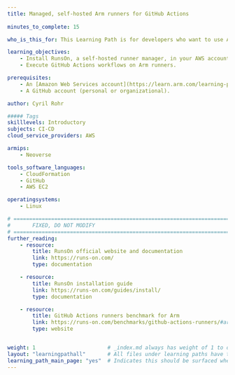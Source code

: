 ```yaml
---
title: Managed, self-hosted Arm runners for GitHub Actions
 
minutes_to_complete: 15

who_is_this_for: This Learning Path is for developers who want to use Arm runners offered by AWS to execute GitHub Actions workflows.

learning_objectives:
    - Install RunsOn, a self-hosted runner manager, in your AWS account.
    - Execute GitHub Actions workflows on Arm runners.

prerequisites:
    - An [Amazon Web Services account](https://learn.arm.com/learning-paths/servers-and-cloud-computing/csp/aws/).
    - A GitHub account (personal or organizational).

author: Cyril Rohr

##### Tags
skilllevels: Introductory
subjects: CI-CD
cloud_service_providers: AWS

armips:
    - Neoverse

tools_software_languages:
    - CloudFormation
    - GitHub
    - AWS EC2

operatingsystems:
    - Linux

# ================================================================================
#       FIXED, DO NOT MODIFY
# ================================================================================
further_reading:
    - resource:
        title: RunsOn official website and documentation
        link: https://runs-on.com/
        type: documentation

    - resource:
        title: RunsOn installation guide
        link: https://runs-on.com/guides/install/
        type: documentation

    - resource:
        title: GitHub Actions runners benchmark for Arm
        link: https://runs-on.com/benchmarks/github-actions-runners/#arm64-runners
        type: website


weight: 1                       # _index.md always has weight of 1 to order correctly
layout: "learningpathall"       # All files under learning paths have this same wrapper
learning_path_main_page: "yes"  # Indicates this should be surfaced when looking for related content. Only set for _index.md of learning path content.
---
```



